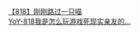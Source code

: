 [【818】刚刚路过一只喵](http://tieba.baidu.com/p/2984571985?see_lz=1&pn=)   
[YoY-818我是怎么玩游戏死现实亲友的…](http://tieba.baidu.com/p/2985312284?see_lz=1&pn=)   
